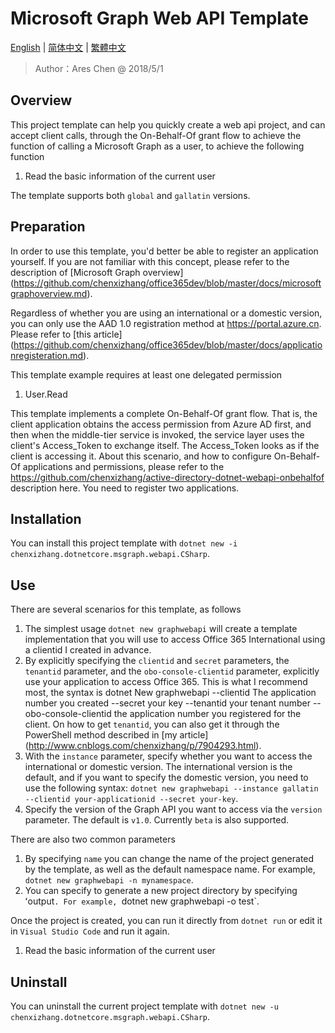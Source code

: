 # Microsoft Graph Web API Template

[English](https://github.com/chenxizhang/dotnetcore-office365dev-templates/blob/master/dotnetcore-graph-webapi/README.md) | [简体中文](https://github.com/chenxizhang/dotnetcore-office365dev-templates/blob/master/dotnetcore-graph-webapi/lang/zh-cn/README.md) | [繁體中文](https://github.com/chenxizhang/dotnetcore-office365dev-templates/blob/master/dotnetcore-graph-webapi/lang/zh-tw/README.md)

> Author：Ares Chen @ 2018/5/1

## Overview

This project template can help you quickly create a web api project, and can accept client calls, through the On-Behalf-Of grant flow to achieve the function of calling a Microsoft Graph as a user, to achieve the following function

1. Read the basic information of the current user

The template supports both ``global`` and `gallatin` versions.

## Preparation

In order to use this template, you'd better be able to register an application yourself. If you are not familiar with this concept, please refer to the description of [Microsoft Graph overview] (https://github.com/chenxizhang/office365dev/blob/master/docs/microsoftgraphoverview.md).

Regardless of whether you are using an international or a domestic version, you can only use the AAD 1.0 registration method at <https://portal.azure.cn>. Please refer to [this article] (https://github.com/chenxizhang/office365dev/blob/master/docs/applicationregisteration.md).

This template example requires at least one delegated permission

1. User.Read

This template implements a complete On-Behalf-Of grant flow. That is, the client application obtains the access permission from Azure AD first, and then when the middle-tier service is invoked, the service layer uses the client's Access_Token to exchange itself. The Access_Token looks as if the client is accessing it. About this scenario, and how to configure On-Behalf-Of applications and permissions, please refer to the <https://github.com/chenxizhang/active-directory-dotnet-webapi-onbehalfof> description here. You need to register two applications.

## Installation

You can install this project template with `dotnet new -i chenxizhang.dotnetcore.msgraph.webapi.CSharp`.

## Use

There are several scenarios for this template, as follows

1. The simplest usage `dotnet new graphwebapi` will create a template implementation that you will use to access Office 365 International using a clientid I ​​created in advance.
1. By explicitly specifying the `clientid` and `secret` parameters, the `tenantid` parameter, and the `obo-console-clientid` parameter, explicitly use your application to access Office 365. This is what I recommend most, the syntax is dotnet New graphwebapi --clientid The application number you created --secret your key --tenantid your tenant number --obo-console-clientid the application number you registered for the client. On how to get `tenantid`, you can also get it through the PowerShell method described in [my article] (http://www.cnblogs.com/chenxizhang/p/7904293.html).
1. With the `instance` parameter, specify whether you want to access the international or domestic version. The international version is the default, and if you want to specify the domestic version, you need to use the following syntax: `dotnet new graphwebapi --instance gallatin --clientid your-applicationid --secret your-key`.
1. Specify the version of the Graph API you want to access via the `version` parameter. The default is `v1.0`. Currently `beta` is also supported.

There are also two common parameters

1. By specifying `name` you can change the name of the project generated by the template, as well as the default namespace name. For example, `dotnet new graphwebapi -n mynamespace`.
1. You can specify to generate a new project directory by specifying ʻoutput`. For example, `dotnet new graphwebapi -o test`.

Once the project is created, you can run it directly from `dotnet run` or edit it in `Visual Studio Code` and run it again.

1. Read the basic information of the current user

## Uninstall

You can uninstall the current project template with `dotnet new -u chenxizhang.dotnetcore.msgraph.webapi.CSharp`.